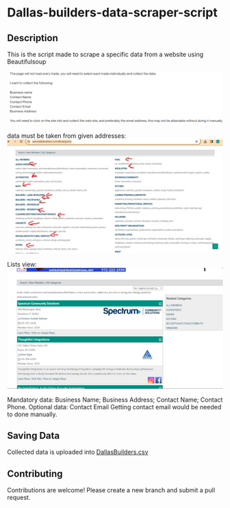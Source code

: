 # Dallas-builders-data-scraper-script


## Description

This is the script made to scrape a specific data from a website using
Beautifulsoup

![Screenshot 1](https://github.com/CodeVnebula/Dallas-builders-scraper/blob/main/Assets/Description.png)

data must be taken from given addresses:
![Screenshot 1](https://github.com/CodeVnebula/Dallas-builders-scraper/blob/main/Assets/pageview.png)

Lists view:
![Screenshot 1](https://github.com/CodeVnebula/Dallas-builders-scraper/blob/main/Assets/lists.png)

Mandatory data:
        Business Name;
        Business Address;
        Contact Name;
        Contact Phone.
Optional data:
        Contact Email
        Getting contact email would be needed to done manually.

## Saving Data
Collected data is uploaded into
[DallasBuilders.csv](https://github.com/CodeVnebula/Dallas-builders-scraper/blob/main/DallasBuilders.csv)

## Contributing

Contributions are welcome! Please create a new branch and submit a pull request.


